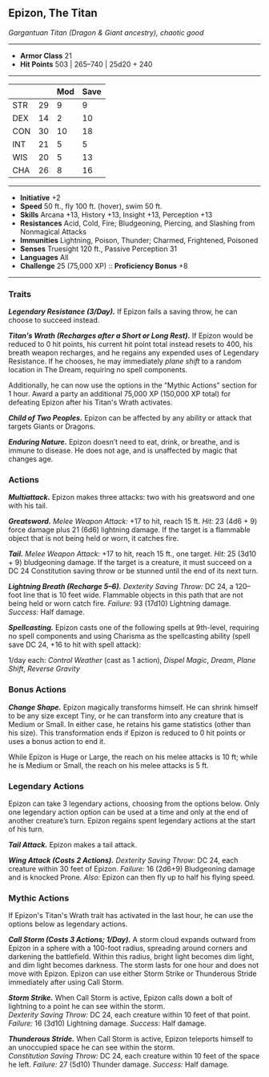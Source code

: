 ## Epizon, The Titan
*Gargantuan Titan (Dragon & Giant ancestry), chaotic good*
___
- **Armor Class** 21
- **Hit Points** 503 | 265–740 | 25d20 + 240
___
|     |    | Mod | Save |
|-----|----|-----|------|
| STR | 29 | 9   | 9    |
| DEX | 14 | 2   | 10   |
| CON | 30 | 10  | 18   |
| INT | 21 | 5   | 5    |
| WIS | 20 | 5   | 13   |
| CHA | 26 | 8   | 16   |
___
- **Initiative** +2
- **Speed** 50 ft., fly 100 ft. (hover), swim 50 ft.
- **Skills** Arcana +13, History +13, Insight +13, Perception +13
- **Resistances** Acid, Cold, Fire; Bludgeoning, Piercing, and Slashing from Nonmagical Attacks
- **Immunities** Lightning, Poison, Thunder; Charmed, Frightened, Poisoned
- **Senses** Truesight 120 ft., Passive Perception 31
- **Languages** All
- **Challenge** 25 (75,000 XP) :: **Proficiency Bonus**  +8
___

### Traits

***Legendary Resistance (3/Day).*** If Epizon fails a saving throw, he can choose to succeed instead.

***Titan's Wrath (Recharges after a Short or Long Rest).*** If Epizon would be reduced to 0 hit points, his current hit point total instead resets to 400, his breath weapon recharges, and he regains any expended uses of Legendary Resistance. If he chooses, he may immediately *plane shift* to a random location in The Dream, requiring no spell components. 

Additionally, he can now use the options in the “Mythic Actions” section for 1 hour. Award a party an additional 75,000 XP (150,000 XP total) for defeating Epizon after his Titan's Wrath activates.

***Child of Two Peoples.*** Epizon can be affected by any ability or attack that targets Giants or Dragons.

***Enduring Nature.*** Epizon doesn’t need to eat, drink, or breathe, and is immune to disease. He does not age, and is unaffected by magic that changes age.

### Actions

***Multiattack.*** Epizon makes three attacks: two with his greatsword and one with his tail.

***Greatsword.*** _Melee Weapon Attack:_ +17 to hit, reach 15 ft. _Hit:_ 23 (4d6 + 9) force damage plus 21 (6d6) lightning damage. If the target is a flammable object that is not being held or worn, it catches fire.

***Tail.*** _Melee Weapon Attack:_ +17 to hit, reach 15 ft., one target. _Hit:_ 25 (3d10 + 9) bludgeoning damage. If the target is a creature, it must succeed on a DC 24 Constitution saving throw or be stunned until the end of its next turn.

***Lightning Breath (Recharge 5–6).*** _Dexterity Saving Throw:_ DC 24, a 120–foot line that is 10 feet wide.  Flammable objects in this path that are not being held or worn catch fire. _Failure:_ 93 (17d10) Lightning damage. _Success:_ Half damage.

***Spellcasting.*** Epizon casts one of the following spells at 9th-level, requiring no spell components and using Charisma as the spellcasting ability (spell save DC 24, +16 to hit with spell attack):

1/day each: *Control Weather* (cast as 1 action), *Dispel Magic*, *Dream*, *Plane Shift*, *Reverse Gravity*

### Bonus Actions
***Change Shape.*** Epizon magically transforms himself. He can shrink himself to be any size except Tiny, or he can transform into any creature that is Medium or Small. In either case, he retains his game statistics (other than his size). This transformation ends if Epizon is reduced to 0 hit points or uses a bonus action to end it.

While Epizon is Huge or Large, the reach on his melee attacks is 10 ft; while he is Medium or Small, the reach on his melee attacks is 5 ft.

### Legendary Actions
Epizon can take 3 legendary actions, choosing from the options below. Only one legendary action option can be used at a time and only at the end of another creature’s turn. Epizon regains spent legendary actions at the start of his turn.

***Tail Attack.*** Epizon makes a tail attack.

***Wing Attack (Costs 2 Actions).*** _Dexterity Saving Throw:_ DC 24, each creature within 30 feet of Epizon. _Failure:_ 16 (2d6+9) Bludgeoning damage and is knocked Prone. _Also:_ Epizon can then fly up to half his flying speed.

### Mythic Actions
If Epizon's Titan's Wrath trait has activated in the last hour, he can use the options below as legendary actions.

***Call Storm (Costs 3 Actions; 1/Day).*** A storm cloud expands outward from Epizon in a sphere with a 100-foot radius, spreading around corners and darkening the battlefield. Within this radius, bright light becomes dim light, and dim light becomes darkness.  The storm lasts for one hour and does not move with Epizon. Epizon can use either Storm Strike or Thunderous Stride immediately after using Call Storm.

***Storm Strike.*** When Call Storm is active, Epizon calls down a bolt of lightning to a point he can see within the storm. <br />
_Dexterity Saving Throw:_ DC 24, each creature within 10 feet of that point. _Failure:_ 16 (3d10) Lightning damage. _Success:_ Half damage.

***Thunderous Stride.*** When Call Storm is active, Epizon teleports himself to an unoccupied space he can see within the storm. <br />
_Constitution Saving Throw:_ DC 24, each creature within 10 feet of the space he left. _Failure:_ 27 (5d10) Thunder damage. _Success:_ Half damage.
